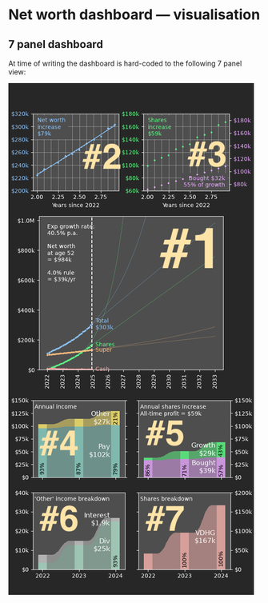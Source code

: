 # Net worth dashboard — visualisation

## 7 panel dashboard

At time of writing the dashboard is hard-coded to the following 7 panel view:

![Annotated example of the 7 panel dashboard.](nwd_annot.png)